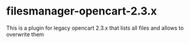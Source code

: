 # filesmanager-opencart-2.3.x
This is a plugin for legacy opencart 2.3.x that lists all files and allows to overwrite them
